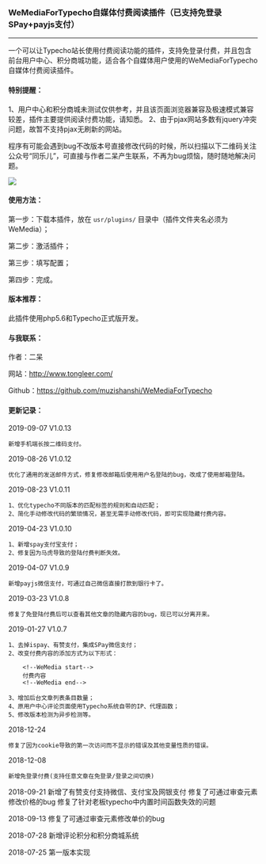 ### WeMediaForTypecho自媒体付费阅读插件（已支持免登录SPay+payjs支付）
---

一个可以让Typecho站长使用付费阅读功能的插件，支持免登录付费，并且包含前台用户中心、积分商城功能，适合各个自媒体用户使用的WeMediaForTypecho自媒体付费阅读插件。

#### 特别提醒：
1、用户中心和积分商城未测试仅供参考，并且该页面浏览器兼容及极速模式兼容较差，插件主要提供阅读付费功能，请知悉。
2、由于pjax网站多数有jquery冲突问题，故暂不支持pjax无刷新的网站。

程序有可能会遇到bug不改版本号直接修改代码的时候，所以扫描以下二维码关注公众号“同乐儿”，可直接与作者二呆产生联系，不再为bug烦恼，随时随地解决问题。

<img src="http://me.tongleer.com/content/uploadfile/201706/008b1497454448.png">

#### 使用方法：
第一步：下载本插件，放在 `usr/plugins/` 目录中（插件文件夹名必须为WeMedia）；

第二步：激活插件；

第三步：填写配置；

第四步：完成。

#### 版本推荐：
此插件使用php5.6和Typecho正式版开发。

#### 与我联系：
作者：二呆

网站：http://www.tongleer.com/

Github：https://github.com/muzishanshi/WeMediaForTypecho

#### 更新记录：
2019-09-07 V1.0.13

	新增手机端长按二维码支付。
	
2019-08-26 V1.0.12

	优化了通用的发送邮件方式，修复修改邮箱后使用用户名登陆的bug，改成了使用邮箱登陆。
	
2019-08-23 V1.0.11

	1、优化typecho不同版本的匹配标签的规则和自动匹配；
	2、简化手动修改代码的繁琐情况，甚至无需手动修改代码，即可实现隐藏付费内容。
	
2019-04-23 V1.0.10

	1、新增spay支付宝支付；
	2、修复因为马虎导致的登陆付费判断失效。
	
2019-04-07 V1.0.9

	新增payjs微信支付，可通过自己微信直接打款到银行卡了。
	
2019-03-23 V1.0.8

	修复了免登陆付费后可以查看其他文章的隐藏内容的bug，现已可以分离开来。
	
2019-01-27 V1.0.7

	1、去掉ispay、有赞支付，集成SPay微信支付；
	2、改变付费内容的添加方式为以下形式：
	
		<!--WeMedia start-->
		付费内容
		<!--WeMedia end-->
	
	3、增加后台文章列表条目数量；
	4、原用户中心评论页面使用Typecho系统自带的IP、代理函数；
	5、修改版本检测为异步检测等。
	
2018-12-24

	修复了因为cookie导致的第一次访问而不显示的错误及其他变量性质的错误。
	
2018-12-08

	新增免登录付费(支持任意文章在免登录/登录之间切换)

2018-09-21 
	新增了有赞支付支持微信、支付宝及网银支付
	修复了可通过审查元素修改价格的bug
	修复了针对老板typecho中内置时间函数失效的问题

2018-09-13 修复了可通过审查元素修改单价的bug

2018-07-28 新增评论积分和积分商城系统

2018-07-25 第一版本实现